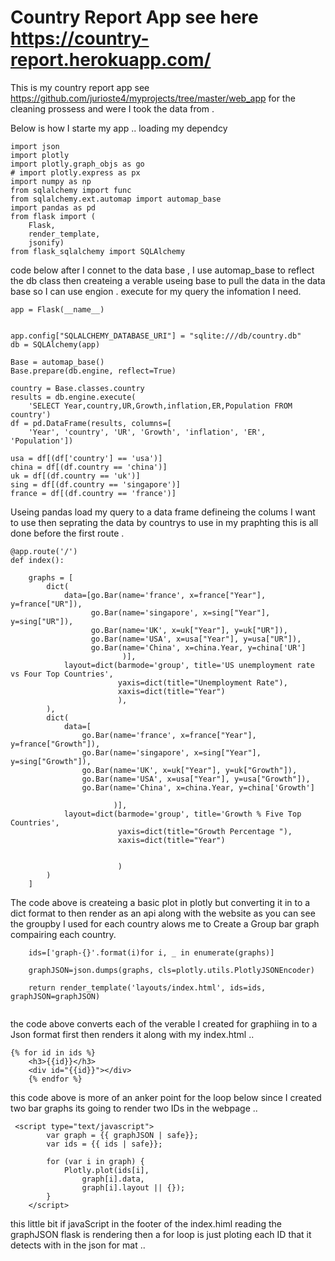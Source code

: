
# Country Report App   see here https://country-report.herokuapp.com/

This is  my country report app  see https://github.com/jurioste4/myprojects/tree/master/web_app  for the cleaning prossess and were I took the data from . 

Below is how I starte my app .. loading my dependcy 

```
import json
import plotly
import plotly.graph_objs as go
# import plotly.express as px
import numpy as np
from sqlalchemy import func
from sqlalchemy.ext.automap import automap_base
import pandas as pd
from flask import (
    Flask,
    render_template,
    jsonify)
from flask_sqlalchemy import SQLAlchemy

```
code below after I connet to the data base , I use automap_base to reflect the db class 
then createing a verable useing base to pull the data in the data base so I can use engion . execute for my query the infomation I need. 

```
app = Flask(__name__)


app.config["SQLALCHEMY_DATABASE_URI"] = "sqlite:///db/country.db"
db = SQLAlchemy(app)

Base = automap_base()
Base.prepare(db.engine, reflect=True)

country = Base.classes.country
results = db.engine.execute(
    'SELECT Year,country,UR,Growth,inflation,ER,Population FROM country')
df = pd.DataFrame(results, columns=[
    'Year', 'country', 'UR', 'Growth', 'inflation', 'ER', 'Population'])

usa = df[(df['country'] == 'usa')]
china = df[(df.country == 'china')]
uk = df[(df.country == 'uk')]
sing = df[(df.country == 'singapore')]
france = df[(df.country == 'france')]

```
Useing pandas load my  query to  a data frame defineing the colums I want to use 
then seprating  the data by countrys to use in my praphting this is all done before the first route . 
```
@app.route('/')
def index():

    graphs = [
        dict(
            data=[go.Bar(name='france', x=france["Year"], y=france["UR"]),
                  go.Bar(name='singapore', x=sing["Year"], y=sing["UR"]),
                  go.Bar(name='UK', x=uk["Year"], y=uk["UR"]),
                  go.Bar(name='USA', x=usa["Year"], y=usa["UR"]),
                  go.Bar(name='China', x=china.Year, y=china['UR']
                         )],
            layout=dict(barmode='group', title='US unemployment rate vs Four Top Countries',
                        yaxis=dict(title="Unemployment Rate"),
                        xaxis=dict(title="Year")
                        ),
        ),
        dict(
            data=[
                go.Bar(name='france', x=france["Year"], y=france["Growth"]),
                go.Bar(name='singapore', x=sing["Year"], y=sing["Growth"]),
                go.Bar(name='UK', x=uk["Year"], y=uk["Growth"]),
                go.Bar(name='USA', x=usa["Year"], y=usa["Growth"]),
                go.Bar(name='China', x=china.Year, y=china['Growth']

                       )],
            layout=dict(barmode='group', title='Growth % Five Top Countries',
                        yaxis=dict(title="Growth Percentage "),
                        xaxis=dict(title="Year")


                        )
        )
    ]

```
The code above is createing a basic plot in plotly but converting it in to a dict format to then render as an api along with the website as you can see the groupby I used for each country alows me to Create a Group bar graph compairing each country. 
```
    ids=['graph-{}'.format(i)for i, _ in enumerate(graphs)]

    graphJSON=json.dumps(graphs, cls=plotly.utils.PlotlyJSONEncoder)

    return render_template('layouts/index.html', ids=ids, graphJSON=graphJSON)


```
the code above converts each of the verable  I created for graphiing in to a Json format first then  renders it along with my index.html ..

```
{% for id in ids %}
    <h3>{{id}}</h3>
    <div id="{{id}}"></div>
    {% endfor %}
```
this code above is more of an anker point for the loop below since I created two bar graphs its going to render two IDs in the webpage .. 
```
 <script type="text/javascript">
        var graph = {{ graphJSON | safe}};
        var ids = {{ ids | safe}};

        for (var i in graph) {
            Plotly.plot(ids[i],
                graph[i].data,
                graph[i].layout || {});
        }
    </script>
```
this little bit if javaScript in the footer of the index.himl reading the graphJSON  flask is rendering  then a  for loop is just ploting each ID that it detects with in the json for mat .. 
